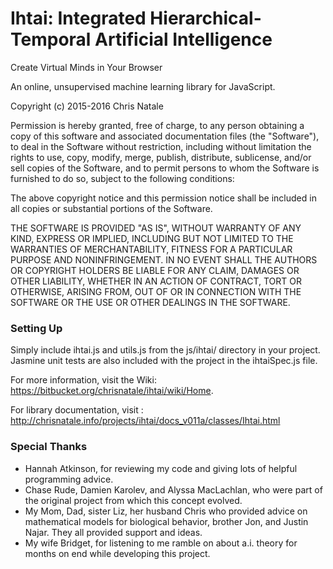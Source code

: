 # Ihtai: Integrated Hierarchical-Temporal Artificial Intelligence

Create Virtual Minds in Your Browser

An online, unsupervised machine learning library for JavaScript.

Copyright (c) 2015-2016 Chris Natale

Permission is hereby granted, free of charge, to any person obtaining a copy
of this software and associated documentation files (the "Software"), to deal
in the Software without restriction, including without limitation the rights
to use, copy, modify, merge, publish, distribute, sublicense, and/or sell
copies of the Software, and to permit persons to whom the Software is
furnished to do so, subject to the following conditions:

The above copyright notice and this permission notice shall be included in
all copies or substantial portions of the Software.

THE SOFTWARE IS PROVIDED "AS IS", WITHOUT WARRANTY OF ANY KIND, EXPRESS OR
IMPLIED, INCLUDING BUT NOT LIMITED TO THE WARRANTIES OF MERCHANTABILITY,
FITNESS FOR A PARTICULAR PURPOSE AND NONINFRINGEMENT. IN NO EVENT SHALL THE
AUTHORS OR COPYRIGHT HOLDERS BE LIABLE FOR ANY CLAIM, DAMAGES OR OTHER
LIABILITY, WHETHER IN AN ACTION OF CONTRACT, TORT OR OTHERWISE, ARISING FROM,
OUT OF OR IN CONNECTION WITH THE SOFTWARE OR THE USE OR OTHER DEALINGS IN
THE SOFTWARE.

### Setting Up ###

Simply include ihtai.js and utils.js from the js/ihtai/ directory in your project. Jasmine unit tests are also included with the project in the ihtaiSpec.js file.

For more information, visit the Wiki: https://bitbucket.org/chrisnatale/ihtai/wiki/Home.

For library documentation, visit : http://chrisnatale.info/projects/ihtai/docs_v011a/classes/Ihtai.html

### Special Thanks ###

* Hannah Atkinson, for reviewing my code and giving lots of helpful programming advice.
* Chase Rude, Damien Karolev, and Alyssa MacLachlan, who were part of the original project from which this concept evolved.
* My Mom, Dad, sister Liz, her husband Chris who provided advice on mathematical models for biological behavior, brother Jon, and Justin Najar. They all provided support and ideas.
* My wife Bridget, for listening to me ramble on about a.i. theory for months on end while developing this project.
